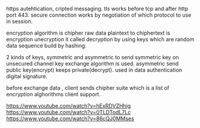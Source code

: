 https autehtication, cripted messaging. tls works before tcp and after http port 443.
secure connection works by negotiation of which protocol to use in session.

encryption algorithm is chipher
raw data plaintext to chiphertext is encryption
unecryption it called decryption by using keys which are random data sequence build by hashing.

2 kinds of keys, symmetric and asymmetric
to send symmetric key on unsecured channel key exchange algorithm is used.
asymmetric send public key(encrypt) keeps private(decrypt). used in data authentication digital signature.

before exchange data , client sends chipher suite which is a list of encryption alghorithms client support.

https://www.youtube.com/watch?v=hExRDVZHhig
https://www.youtube.com/watch?v=0TLDTodL7Lc
https://www.youtube.com/watch?v=86cQJ0MMses
